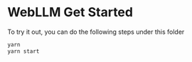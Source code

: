 # WebLLM Get Started

To try it out, you can do the following steps under this folder

```bash
yarn
yarn start
```
